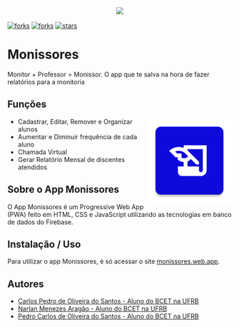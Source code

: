 <p align="center">
<img src="https://user-images.githubusercontent.com/69172891/213947528-6143dc08-66aa-4d93-93ed-0fa141ca76c4.png"/>
</p>

<p>


<a href="https://github.com/iCarlosCode/Problematika/network/members"><img src="https://img.shields.io/github/forks/iCarlosCode/Monissor" alt="forks"/></a>
<a href="https://img.shields.io/website-up-down-green-red/http/monip.org.svg"><img src="https://img.shields.io/website-up-down-green-red/http/monissores.web.app" alt="forks"/></a>
<a href="https://github.com/iCarlosCode/Problematika/stargazers"><img src="https://img.shields.io/github/stars/iCarlosCode/Monissor" alt="stars"/></a>
</p>

# Monissores
 Monitor + Professor = Monissor. O app que te salva na hora de fazer relatórios para a monitoria

## Funções
<img src="public/app/icons/Monissores.png" align="right"></img>
- Cadastrar, Editar, Remover e Organizar alunos
- Aumentar e Diminuir frequência de cada aluno
- Chamada Virtual
- Gerar Relatório Mensal de discentes atendidos

## Sobre o App Monissores
O App Monissores é um Progressive Web App (PWA) feito em HTML, CSS e JavaScript utilizando as tecnologias em banco de dados do Firebase.

## Instalação / Uso
Para utilizar o app Monissores, é só acessar o site [monissores.web.app](https://monissores.web.app).

## Autores

- [Carlos Pedro de Oliveira do Santos - Aluno do BCET na UFRB](https://github.com/iCarlosCode "iCarlosCode aluno do BCET na UFRB")
- [Narlan Menezes Aragão - Aluno do BCET na UFRB](https://github.com/MADARINH4 "iCarlosCode aluno do BCET na UFRB")
- [Pedro Carlos de Oliveira do Santos - Aluno do BCET na UFRB](https://github.com/Manupedro "iCarlosCode aluno do BCET na UFRB")

